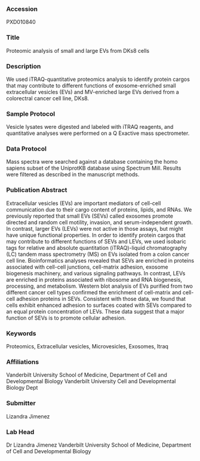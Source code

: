 ### Accession
PXD010840

### Title
Proteomic analysis of small and large EVs from DKs8 cells

### Description
We used iTRAQ-quantitative proteomics analysis to identify protein cargos that may contribute to different functions of exosome-enriched small extracellular vesicles (EVs) and MV-enriched large EVs derived from a colorectral cancer cell line, DKs8.

### Sample Protocol
Vesicle lysates were digested and labeled with iTRAQ reagents, and quantitative analyses were performed on a Q Exactive mass spectrometer.

### Data Protocol
Mass spectra were searched against a database containing the homo sapiens subset of the UniprotKB database using Spectrum Mill. Results were filtered as described in the manuscript methods.

### Publication Abstract
Extracellular vesicles (EVs) are important mediators of cell-cell communication due to their cargo content of proteins, lipids, and RNAs. We previously reported that small EVs (SEVs) called exosomes promote directed and random cell motility, invasion, and serum-independent growth. In contrast, larger EVs (LEVs) were not active in those assays, but might have unique functional properties. In order to identify protein cargos that may contribute to different functions of SEVs and LEVs, we used isobaric tags for relative and absolute quantitation (iTRAQ)-liquid chromatography (LC) tandem mass spectrometry (MS) on EVs isolated from a colon cancer cell line. Bioinformatics analyses revealed that SEVs are enriched in proteins associated with cell-cell junctions, cell-matrix adhesion, exosome biogenesis machinery, and various signaling pathways. In contrast, LEVs are enriched in proteins associated with ribosome and RNA biogenesis, processing, and metabolism. Western blot analysis of EVs purified from two different cancer cell types confirmed the enrichment of cell-matrix and cell-cell adhesion proteins in SEVs. Consistent with those data, we found that cells exhibit enhanced adhesion to surfaces coated with SEVs compared to an equal protein concentration of LEVs. These data suggest that a major function of SEVs is to promote cellular adhesion.

### Keywords
Proteomics, Extracellular vesicles, Microvesicles, Exosomes, Itraq

### Affiliations
Vanderbilt University School of Medicine, Department of Cell and Developmental Biology
Vanderbilt University Cell and Developmental Biology Dept

### Submitter
Lizandra Jimenez

### Lab Head
Dr Lizandra Jimenez
Vanderbilt University School of Medicine, Department of Cell and Developmental Biology


